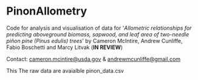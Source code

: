 # PinonAllometry
Code for analysis and visualisation of data for '_Allometric relationships for predicting aboveground biomass, sapwood, and leaf area of two-needle piñon pine (Pinus edulis) trees_' by Cameron McIntire, Andrew Cunliffe, Fabio Boschetti and Marcy Litvak (**IN REVIEW**)

Contact: cameron.mcintire@usda.gov & andrewmcunliffe@gmail.com


This 
The raw data are avaialble 
pinon_data.csv